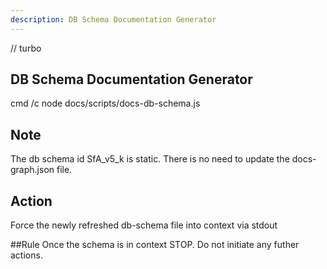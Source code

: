 ```yaml
---
description: DB Schema Documentation Generator
---
```


// turbo

## DB Schema Documentation Generator

cmd /c node docs/scripts/docs-db-schema.js

## Note
The db schema id SfA_v5_k  is static. There is no need to update the docs-graph.json file.

## Action
Force the newly refreshed db-schema file into context via stdout

##Rule
Once the schema is in context STOP. Do not initiate any futher actions. 
